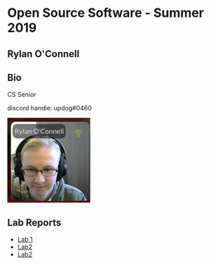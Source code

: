 # Open Source Software - Summer 2019
## Rylan O'Connell

## Bio
CS Senior

discord handle: updog#0460

![rylan.png](images/lab1/rylan.png)

## Lab Reports
* [Lab 1](labs/lab-01/report.md)
* [Lab2](labs/lab-02/Lab2.md)
* [Lab2](labs/lab-03/lab3.md)

